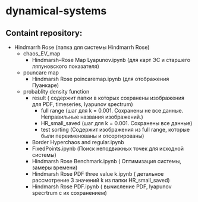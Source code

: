 # dynamical-systems

## Containt repository:
 * Hindmarrh Rose (папка для системы Hindmarrh Rose)
   * chaos_EV_map 
     * Hindmarsh–Rose Map Lyapunov.ipynb (для карт ЭС и старшего ляпуновского показателя)
   * pouncare map 
     * Hindmarsh Rose poincaremap.ipynb (для отображения Пуанкаре)
   * probablity density function
     * result ( содержит папки в которых сохранены изображения для PDF, timeseries, lyapunov spectrum)
       * full range (шаг для k = 0.001. Сохранены не все данные.  Неправильные названия изображений.)
       * HR_small_saved (шаг для k = 0.001. Сохранены все данные)
       * test sorting (Содержит изображения из full range, которые были переименованы и отсортированы) 
     * Border Hyperchaos and regular.ipynb
     * FixedPoints.ipynb (Поиск неподвижных точек для исходной системы)
     * Hindmarsh Rose Benchmark.ipynb ( Оптимизация системы, замеры времени)
     * Hindmarsh Rose PDF three value k.ipynb ( детальное рассмотрение 3 значений k из папки HR_small_saved)
     * Hindmarsh Rose PDF.ipynb ( вычисление PDF, lyapunov specrtrum с их сохранением)
    
